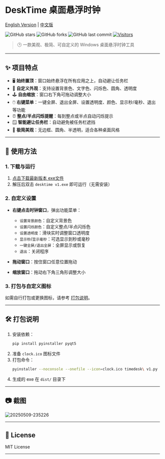 # DeskTime 桌面悬浮时钟

[English Version](./README.md) | [中文版](./README_CN.md)

![GitHub stars](https://img.shields.io/github/stars/spcity/desktime?style=social)
![GitHub forks](https://img.shields.io/github/forks/spcity/desktime?style=social)
![GitHub last commit](https://img.shields.io/github/last-commit/spcity/desktime)
[![Visitors](https://api.visitorbadge.io/api/visitors?path=https%3A%2F%2Fgithub.com%2Fspcity%2Fdesktime&countColor=%23263759&style=flat)](https://github.com/spcity/desktime)

> 🕒 一款美观、极简、可自定义的 Windows 桌面悬浮时钟工具

---

## ✨ 项目特点

- 🖥️ **始终置顶**：窗口始终悬浮在所有应用之上，自动避让任务栏
- 🎨 **自定义外观**：支持设置背景色、文字色、闪烁色、圆角、透明度
- 🕹️ **自由缩放**：窗口右下角可拖动调整大小
- 🖱️ **右键菜单**：一键全屏、退出全屏、设置透明度、颜色、显示秒/毫秒、退出等功能
- ⏰ **整点/半点闪烁提醒**：每到整点或半点自动闪烁提示
- 🪟 **智能避让任务栏**：自动避免被任务栏遮挡
- 🌙 **极简美观**：无边框、圆角、半透明，适合各种桌面风格

---

## 🚀 使用方法

### 1. 下载与运行

1. [点击下载最新版本 exe文件](https://github.com/spcity/desktime/releases/tag/v1)
2. 解压后双击 `desktime v1.exe` 即可运行（无需安装）

### 2. 自定义设置

- **右键点击时钟窗口**，弹出功能菜单：
  - `设置背景颜色`：自定义背景色
  - `设置闪烁颜色`：自定义整点/半点闪烁色
  - `设置透明度`：滑块实时调整窗口透明度
  - `显示秒`/`显示毫秒`：可选显示到秒或毫秒
  - `一键全屏/退出全屏`：全屏显示或恢复
  - `退出`：关闭程序

- **拖动窗口**：按住窗口任意位置拖动
- **缩放窗口**：拖动右下角三角形调整大小

### 3. 打包与自定义图标

如需自行打包或更换图标，请参考 [打包说明](#打包说明)。

---

## 🛠️ 打包说明

1. 安装依赖：
   ```sh
   pip install pyinstaller pyqt5
   ```
2. 准备 `clock.ico` 图标文件
3. 打包命令：
   ```sh
   pyinstaller --noconsole --onefile --icon=clock.ico timedesk\ v1.py
   ```
4. 生成的 exe 在 `dist/` 目录下

---

## 📷 截图

![20250509-235226](https://github.com/user-attachments/assets/eb92c3c0-83c0-45f1-8a1f-27c2562fb983)

---

## 📄 License

MIT License

---
